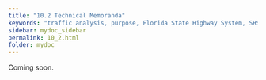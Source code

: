 ```yaml
---
title: "10.2 Technical Memoranda"
keywords: "traffic analysis, purpose, Florida State Highway System, SHS"
sidebar: mydoc_sidebar
permalink: 10_2.html
folder: mydoc
---
```


<p>
  Coming soon.
</p>